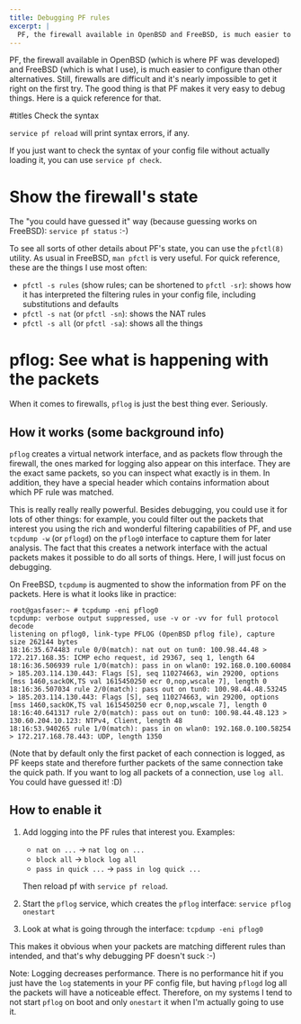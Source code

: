 ```yaml
---
title: Debugging PF rules
excerpt: |
  PF, the firewall available in OpenBSD and FreeBSD, is much easier to configure than other alternatives. Still, firewalls are difficult and it's nearly impossible to get it right on the first try. The good thing is that PF makes it very easy to debug things. Here is a quick reference for that.
---
```


PF, the firewall available in OpenBSD (which is where PF was developed) and FreeBSD (which is what I use), is much easier to configure than other alternatives. Still, firewalls are difficult and it's nearly impossible to get it right on the first try. The good thing is that PF makes it very easy to debug things. Here is a quick reference for that.

#titles Check the syntax

`service pf reload` will print syntax errors, if any.

If you just want to check the syntax of your config file without actually loading it, you can use `service pf check`.

# Show the firewall's state

The "you could have guessed it" way (because guessing works on FreeBSD): `service pf status` :-)

To see all sorts of other details about PF's state, you can use the `pfctl(8)` utility. As usual in FreeBSD, `man pfctl` is very useful. For quick reference, these are the things I use most often:

* `pfctl -s rules` (show rules; can be shortened to `pfctl -sr`): shows how it has interpreted the filtering rules in your config file, including substitutions and defaults
* `pfctl -s nat` (or `pfctl -sn`): shows the NAT rules
* `pfctl -s all` (or `pfctl -sa`): shows all the things

# pflog: See what is happening with the packets

When it comes to firewalls, `pflog` is just the best thing ever. Seriously.

## How it works (some background info)

`pflog` creates a virtual network interface, and as packets flow through the firewall, the ones marked for logging also appear on this interface. They are the exact same packets, so you can inspect what exactly is in them. In addition, they have a special header which contains information about which PF rule was matched.

This is really really really powerful. Besides debugging, you could use it for lots of other things: for example, you could filter out the packets that interest you using the rich and wonderful filtering capabilities of PF, and use `tcpdump -w` (or `pflogd`) on the `pflog0` interface to capture them for later analysis. The fact that this creates a network interface with the actual packets makes it possible to do all sorts of things. Here, I will just focus on debugging.

On FreeBSD, `tcpdump` is augmented to show the information from PF on the packets. Here is what it looks like in practice:

```
root@gasfaser:~ # tcpdump -eni pflog0
tcpdump: verbose output suppressed, use -v or -vv for full protocol decode
listening on pflog0, link-type PFLOG (OpenBSD pflog file), capture size 262144 bytes
18:16:35.674483 rule 0/0(match): nat out on tun0: 100.98.44.48 > 172.217.168.35: ICMP echo request, id 29367, seq 1, length 64
18:16:36.506939 rule 1/0(match): pass in on wlan0: 192.168.0.100.60084 > 185.203.114.130.443: Flags [S], seq 110274663, win 29200, options [mss 1460,sackOK,TS val 1615450250 ecr 0,nop,wscale 7], length 0
18:16:36.507034 rule 2/0(match): pass out on tun0: 100.98.44.48.53245 > 185.203.114.130.443: Flags [S], seq 110274663, win 29200, options [mss 1460,sackOK,TS val 1615450250 ecr 0,nop,wscale 7], length 0
18:16:40.641317 rule 2/0(match): pass out on tun0: 100.98.44.48.123 > 130.60.204.10.123: NTPv4, Client, length 48
18:16:53.940265 rule 1/0(match): pass in on wlan0: 192.168.0.100.58254 > 172.217.168.78.443: UDP, length 1350
```

(Note that by default only the first packet of each connection is logged, as PF keeps state and therefore further packets of the same connection take the quick path. If you want to log all packets of a connection, use `log all`. You could have guessed it! :D)

## How to enable it

1. Add logging into the PF rules that interest you. Examples:
    * `nat on ...` → `nat log on ...`
    * `block all` → `block log all`
    * `pass in quick ...` → `pass in log quick ...`
    
    Then reload pf with `service pf reload`.
2. Start the `pflog` service, which creates the `pflog` interface:
    `service pflog onestart`
3. Look at what is going through the interface: `tcpdump -eni pflog0`

This makes it obvious when your packets are matching different rules than intended, and that's why debugging PF doesn't suck :-)
    
Note: Logging decreases performance. There is no performance hit if you just have the `log` statements in your PF config file, but having `pflogd` log all the packets will have a noticeable effect. Therefore, on my systems I tend to not start `pflog` on boot and only `onestart` it when I'm actually going to use it.
